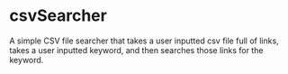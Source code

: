 # csvSearcher
A simple CSV file searcher that takes a user inputted csv file full of links, takes a user inputted keyword, and then searches those links for the keyword.
